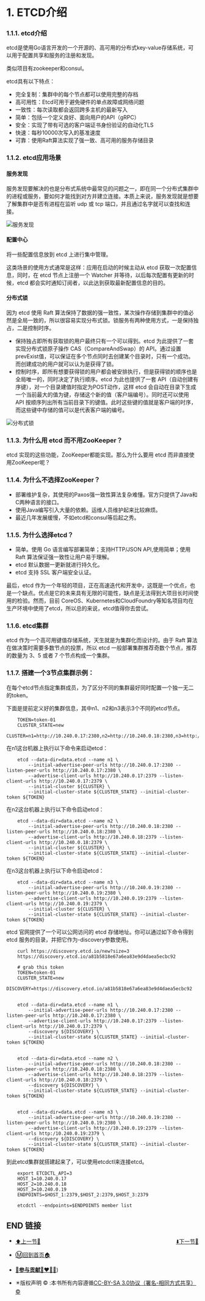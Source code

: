 # 1. ETCD介绍

### 1.1.1. etcd介绍

etcd是使用Go语言开发的一个开源的、高可用的分布式key-value存储系统，可以用于配置共享和服务的注册和发现。

类似项目有zookeeper和consul。

etcd具有以下特点：

- 完全复制：集群中的每个节点都可以使用完整的存档
- 高可用性：Etcd可用于避免硬件的单点故障或网络问题
- 一致性：每次读取都会返回跨多主机的最新写入
- 简单：包括一个定义良好、面向用户的API（gRPC）
- 安全：实现了带有可选的客户端证书身份验证的自动化TLS
- 快速：每秒10000次写入的基准速度
- 可靠：使用Raft算法实现了强一致、高可用的服务存储目录

### 1.1.2. etcd应用场景

#### 服务发现

服务发现要解决的也是分布式系统中最常见的问题之一，即在同一个分布式集群中的进程或服务，要如何才能找到对方并建立连接。本质上来说，服务发现就是想要了解集群中是否有进程在监听 udp 或 tcp 端口，并且通过名字就可以查找和连接。

![服务发现](https://s2.loli.net/2022/04/10/N53RHYEBZDqTCIV.png)

#### 配置中心

将一些配置信息放到 etcd 上进行集中管理。

这类场景的使用方式通常是这样：应用在启动的时候主动从 etcd 获取一次配置信息，同时，在 etcd 节点上注册一个 Watcher 并等待，以后每次配置有更新的时候，etcd 都会实时通知订阅者，以此达到获取最新配置信息的目的。

#### 分布式锁

因为 etcd 使用 Raft 算法保持了数据的强一致性，某次操作存储到集群中的值必然是全局一致的，所以很容易实现分布式锁。锁服务有两种使用方式，一是保持独占，二是控制时序。

- 保持独占即所有获取锁的用户最终只有一个可以得到。etcd 为此提供了一套实现分布式锁原子操作 CAS（CompareAndSwap）的 API。通过设置prevExist值，可以保证在多个节点同时去创建某个目录时，只有一个成功。而创建成功的用户就可以认为是获得了锁。
- 控制时序，即所有想要获得锁的用户都会被安排执行，但是获得锁的顺序也是全局唯一的，同时决定了执行顺序。etcd 为此也提供了一套 API（自动创建有序键），对一个目录建值时指定为POST动作，这样 etcd 会自动在目录下生成一个当前最大的值为键，存储这个新的值（客户端编号）。同时还可以使用 API 按顺序列出所有当前目录下的键值。此时这些键的值就是客户端的时序，而这些键中存储的值可以是代表客户端的编号。

![分布式锁](https://s2.loli.net/2022/04/10/iNWwH4svMABEzQ6.png)

### 1.1.3. 为什么用 etcd 而不用ZooKeeper？

etcd 实现的这些功能，ZooKeeper都能实现。那么为什么要用 etcd 而非直接使用ZooKeeper呢？

### 1.1.4. 为什么不选择ZooKeeper？

- 部署维护复杂，其使用的Paxos强一致性算法复杂难懂。官方只提供了Java和C两种语言的接口。
- 使用Java编写引入大量的依赖。运维人员维护起来比较麻烦。
- 最近几年发展缓慢，不如etcd和consul等后起之秀。

### 1.1.5. 为什么选择etcd？

- 简单。使用 Go 语言编写部署简单；支持HTTP/JSON API,使用简单；使用 Raft 算法保证强一致性让用户易于理解。
- etcd 默认数据一更新就进行持久化。
- etcd 支持 SSL 客户端安全认证。

最后，etcd 作为一个年轻的项目，正在高速迭代和开发中，这既是一个优点，也是一个缺点。优点是它的未来具有无限的可能性，缺点是无法得到大项目长时间使用的检验。然而，目前 CoreOS、Kubernetes和CloudFoundry等知名项目均在生产环境中使用了etcd，所以总的来说，etcd值得你去尝试。

### 1.1.6. etcd集群

etcd 作为一个高可用键值存储系统，天生就是为集群化而设计的。由于 Raft 算法在做决策时需要多数节点的投票，所以 etcd 一般部署集群推荐奇数个节点，推荐的数量为 3、5 或者 7 个节点构成一个集群。

### 1.1.7. 搭建一个3节点集群示例：

在每个etcd节点指定集群成员，为了区分不同的集群最好同时配置一个独一无二的token。

下面是提前定义好的集群信息，其中n1、n2和n3表示3个不同的etcd节点。

```
    TOKEN=token-01
    CLUSTER_STATE=new
    CLUSTER=n1=http://10.240.0.17:2380,n2=http://10.240.0.18:2380,n3=http://10.240.0.19:2380
```

在n1这台机器上执行以下命令来启动etcd：

```
    etcd --data-dir=data.etcd --name n1 \
        --initial-advertise-peer-urls http://10.240.0.17:2380 --listen-peer-urls http://10.240.0.17:2380 \
        --advertise-client-urls http://10.240.0.17:2379 --listen-client-urls http://10.240.0.17:2379 \
        --initial-cluster ${CLUSTER} \
        --initial-cluster-state ${CLUSTER_STATE} --initial-cluster-token ${TOKEN}
```

在n2这台机器上执行以下命令启动etcd：

```
    etcd --data-dir=data.etcd --name n2 \
        --initial-advertise-peer-urls http://10.240.0.18:2380 --listen-peer-urls http://10.240.0.18:2380 \
        --advertise-client-urls http://10.240.0.18:2379 --listen-client-urls http://10.240.0.18:2379 \
        --initial-cluster ${CLUSTER} \
        --initial-cluster-state ${CLUSTER_STATE} --initial-cluster-token ${TOKEN}
```

在n3这台机器上执行以下命令启动etcd：

```
    etcd --data-dir=data.etcd --name n3 \
        --initial-advertise-peer-urls http://10.240.0.19:2380 --listen-peer-urls http://10.240.0.19:2380 \
        --advertise-client-urls http://10.240.0.19:2379 --listen-client-urls http://10.240.0.19:2379 \
        --initial-cluster ${CLUSTER} \
        --initial-cluster-state ${CLUSTER_STATE} --initial-cluster-token ${TOKEN}
```

etcd 官网提供了一个可以公网访问的 etcd 存储地址。你可以通过如下命令得到 etcd 服务的目录，并把它作为-discovery参数使用。

```
    curl https://discovery.etcd.io/new?size=3
    https://discovery.etcd.io/a81b5818e67a6ea83e9d4daea5ecbc92

    # grab this token
    TOKEN=token-01
    CLUSTER_STATE=new
    DISCOVERY=https://discovery.etcd.io/a81b5818e67a6ea83e9d4daea5ecbc92


    etcd --data-dir=data.etcd --name n1 \
        --initial-advertise-peer-urls http://10.240.0.17:2380 --listen-peer-urls http://10.240.0.17:2380 \
        --advertise-client-urls http://10.240.0.17:2379 --listen-client-urls http://10.240.0.17:2379 \
        --discovery ${DISCOVERY} \
        --initial-cluster-state ${CLUSTER_STATE} --initial-cluster-token ${TOKEN}


    etcd --data-dir=data.etcd --name n2 \
        --initial-advertise-peer-urls http://10.240.0.18:2380 --listen-peer-urls http://10.240.0.18:2380 \
        --advertise-client-urls http://10.240.0.18:2379 --listen-client-urls http://10.240.0.18:2379 \
        --discovery ${DISCOVERY} \
        --initial-cluster-state ${CLUSTER_STATE} --initial-cluster-token ${TOKEN}


    etcd --data-dir=data.etcd --name n3 \
        --initial-advertise-peer-urls http://10.240.0.19:2380 --listen-peer-urls http://10.240.0.19:2380 \
        --advertise-client-urls http://10.240.0.19:2379 --listen-client-urls http:/10.240.0.19:2379 \
        --discovery ${DISCOVERY} \
        --initial-cluster-state ${CLUSTER_STATE} --initial-cluster-token ${TOKEN}
```

到此etcd集群就搭建起来了，可以使用etcdctl来连接etcd。

```
    export ETCDCTL_API=3
    HOST_1=10.240.0.17
    HOST_2=10.240.0.18
    HOST_3=10.240.0.19
    ENDPOINTS=$HOST_1:2379,$HOST_2:2379,$HOST_3:2379

    etcdctl --endpoints=$ENDPOINTS member list
```

## END 链接
<ul><li><div><a href = '33.md' style='float:left'>⬆️上一节🔗</a><a href = '35.md' style='float: right'>⬇️下一节🔗</a></div></li></ul>

+ [Ⓜ️回到首页🏠](../README.md)

+ [**🫵参与贡献💞❤️‍🔥💖**](https://nsddd.top/archives/contributors))

+ ✴️版权声明 &copy; :本书所有内容遵循[CC-BY-SA 3.0协议（署名-相同方式共享）&copy;](http://zh.wikipedia.org/wiki/Wikipedia:CC-by-sa-3.0协议文本) 

